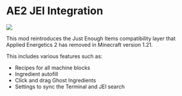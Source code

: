 # AE2 JEI Integration

[![](http://cf.way2muchnoise.eu/full_ae2-jei-integration_downloads.svg)](https://www.curseforge.com/minecraft/mc-mods/ae2-jei-integration) 

This mod reintroduces the Just Enough Items compatibility layer that Applied Energetics 2 has removed in Minecraft version 1.21.

This includes various features such as:

* Recipes for all machine blocks
* Ingredient autofill
* Click and drag Ghost Ingredients
* Settings to sync the Terminal and JEI search

